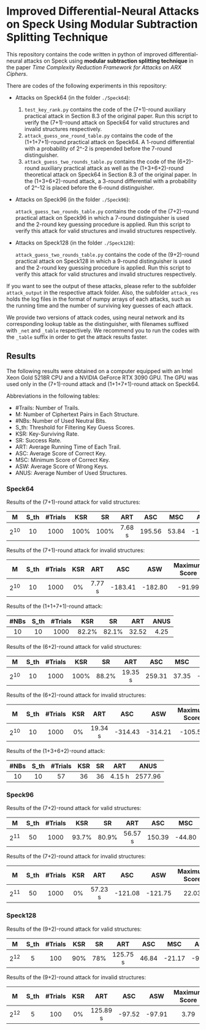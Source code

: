 # Improved Differential-Neural Attacks on Speck Using Modular Subtraction Splitting Technique

This repository contains the code written in python of improved differential-neural attacks on Speck using **modular subtraction splitting technique** in the paper *Time Complexity Reduction Framework for Attacks on ARX Ciphers*.

There are codes of the following experiments in this repository:

* Attacks on Speck64 (in the folder `./Speck64`):

  1. `test_key_rank.py` contains the code of the (7+1)-round auxiliary practical attack in Section 8.3 of the original paper. Run this script to verify the (7+1)-round attack on Speck64 for valid structures and invalid structures respectively.
  2. `attack_guess_one_round_table.py` contains the code of the (1+1+7+1)-round practical attack on Speck64. A 1-round differential with a probability of 2^-2 is prepended before the 7-round distinguisher.
  3. `attack_guess_two_rounds_table.py` contains the code of the (6+2)-round auxiliary practical attack as well as the (1+3+6+2)-round theoretical attack on Speck64 in Section 8.3 of the original paper. In the (1+3+6+2)-round attack, a 3-round differential with a probability of 2^-12 is placed before the 6-round distinguisher.

* Attacks on Speck96 (in the folder `./Speck96`):

  `attack_guess_two_rounds_table.py` contains the code of the (7+2)-round practical attack on Speck96 in which a 7-round distinguisher is used and the 2-round key guessing procedure is applied. Run this script to verify this attack for valid structures and invalid structures respectively.

* Attacks on Speck128 (in the folder `./Speck128`):

  `attack_guess_two_rounds_table.py` contains the code of the (9+2)-round practical attack on Speck128 in which a 9-round distinguisher is used and the 2-round key guessing procedure is applied. Run this script to verify this attack for valid structures and invalid structures respectively.

If you want to see the output of these attacks, please refer to the subfolder `attack_output` in the respective attack folder. Also, the subfolder `attack_res` holds the log files in the format of numpy arrays of each attacks, such as the running time and the number of surviving key guesses of each attack.

We provide two versions of attack codes, using neural network and its corresponding lookup table as the distinguisher, with filenames suffixed with `_net` and `_table` respectively. We recommend you to run the codes with the `_table` suffix in order to get the attack results faster.

## Results

The following results were obtained on a computer equipped with an Intel Xeon Gold 5218R CPU and a NVIDIA GeForce RTX 3090 GPU. The GPU was used only in the (7+1)-round attack and (1+1+7+1)-round attack on Speck64.

Abbreviations in the following tables:

* #Trails: Number of Trails.
* M: Number of Ciphertext Pairs in Each Structure.
* #NBs: Number of Used Neutral Bits.
* S_th: Threshold for Filtering Key Guess Scores.
* KSR: Key-Surviving Rate.
* SR: Success Rate.
* ART: Average Running Time of Each Trail.
* ASC: Average Score of Correct Key.
* MSC: Minimum Score of Correct Key.
* ASW: Average Score of Wrong Keys.
* ANUS: Average Number of Used Structures.

### Speck64

Results of the (7+1)-round attack for valid structures:

| M | S_th | #Trials | KSR  |  SR  |  ART   |  ASC   |  MSC  |   ASW   |
| :--: | :--: | :-----: | :--: | :--: | :----: | :----: | :---: | :-----: |
| $2^{10}$ | 10 |  1000   | 100% | 100% | 7.68 s | 195.56 | 53.84 | -176.12 |

Results of the (7+1)-round attack for invalid structures:

| M | S_th | #Trials | KSR  | ART |   ASC   |   ASW   | Maximum Score |
| :--: | :--: | :-----: | :--: | :----: | :-----: | :-----: | :-----------: |
| $2^{10}$ | 10 |  1000   |  0%  | 7.77 s | -183.41 | -182.80 |    -91.99     |

Results of the (1+1+7+1)-round attack:

| #NBs | S_th | #Trials |  KSR  |  SR   |  ART  | ANUS |
| :--: | :--: | :-----: | :---: | :---: | :---: | :--: |
| 10 | 10 |  1000   | 82.2% | 82.1% | 32.52 | 4.25 |

Results of the (6+2)-round attack for valid structures:

| M | S_th | #Trials | KSR  |  SR   |   ART   |  ASC   |  MSC  |   ASW   |
| :--: | :--: | :-----: | :--: | :---: | :-----: | :----: | :---: | :-----: |
| $2^{10}$ | 10 |  1000   | 100% | 88.2% | 19.35 s | 259.31 | 37.35 | -312.07 |

Results of the (6+2)-round attack for invalid structures:

| M | S_th | #Trials | KSR  |   ART   |   ASC   |   ASW   | Maximum Score |
| :--: | :--: | :-----: | :--: | :-----: | :-----: | :-----: | :-----------: |
| $2^{10}$ | 10 |  1000   |  0%  | 19.34 s | -314.43 | -314.21 |    -105.54    |

Results of the (1+3+6+2)-round attack:

| #NBs | S_th | #Trials | KSR  |  SR  |  ART   |  ANUS   |
| :--: | :--: | :-----: | :--: | :--: | :----: | :-----: |
|  10  |  10  |   57    |  36  |  36  | 4.15 h | 2577.96 |

### Speck96

Results of the (7+2)-round attack for valid structures:

|    M     | S_th | #Trials |  KSR  |  SR   |   ART   |  ASC   |  MSC   |   ASW   |
| :------: | :--: | :-----: | :---: | :---: | :-----: | :----: | :----: | :-----: |
| $2^{11}$ |  50  |  1000   | 93.7% | 80.9% | 56.57 s | 150.39 | -44.80 | -120.68 |

Results of the (7+2)-round attack for invalid structures:

|    M     | S_th | #Trials | KSR  |   ART   |   ASC   |   ASW   | Maximum Score |
| :------: | :--: | :-----: | :--: | :-----: | :-----: | :-----: | :-----------: |
| $2^{11}$ |  50  |  1000   |  0%  | 57.23 s | -121.08 | -121.75 |     22.03     |

### Speck128

Results of the (9+2)-round attack for valid structures:

|    M     | S_th | #Trials | KSR  |  SR  |   ART    |  ASC  |  MSC   |  ASW   |
| :------: | :--: | :-----: | :--: | :--: | :------: | :---: | :----: | :----: |
| $2^{12}$ |  5   |   100   | 90%  | 78%  | 125.75 s | 46.84 | -21.17 | -97.49 |

Results of the (9+2)-round attack for invalid structures:

|    M     | S_th | #Trials | KSR  |   ART    |  ASC   |  ASW   | Maximum Score |
| :------: | :--: | :-----: | :--: | :------: | :----: | :----: | :-----------: |
| $2^{12}$ |  5   |   100   |  0%  | 125.89 s | -97.52 | -97.91 |     3.79      |
